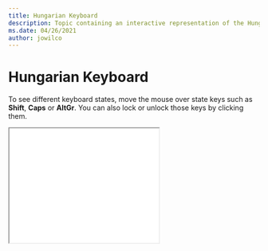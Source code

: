 ```yaml
--- 
title: Hungarian Keyboard 
description: Topic containing an interactive representation of the Hungarian Keyboard 
ms.date: 04/26/2021 
author: jowilco 
--- 
```

 
# Hungarian Keyboard 
 
To see different keyboard states, move the mouse over state keys such as **Shift**, **Caps** or **AltGr**. You can also lock or unlock those keys by clicking them. 
 
<iframe src="kbdhu.html" height="230"></iframe> 
